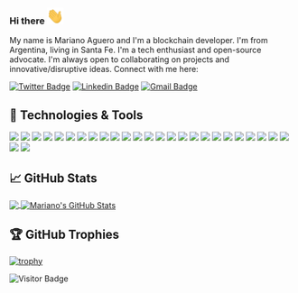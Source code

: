 ### Hi there <img src="https://raw.githubusercontent.com/mariano-aguero/mariano-aguero/master/wave.gif" width="30px">

My name is Mariano Aguero and I'm a blockchain developer. I'm from Argentina, living in Santa Fe. I'm a tech enthusiast and open-source advocate. I'm always open to collaborating on projects and innovative/disruptive ideas. Connect with me here:

[![Twitter Badge](https://img.shields.io/badge/-mariano_aguero-blue?style=plastic&logo=Twitter&logoColor=white&link=https://twitter.com/benji__price/)](https://twitter.com/benji__price/)
[![Linkedin Badge](https://img.shields.io/badge/-mariano_aguero-blue?style=plastic&logo=Linkedin&logoColor=white&link=https://www.linkedin.com/in/mariano-aguero-595046156/)](https://www.linkedin.com/in/mariano-aguero-595046156/)
[![Gmail Badge](https://img.shields.io/badge/-mariano.aguero@gmail.com-c14438?style=plastic&logo=Gmail&logoColor=white&link=mailto:mariano.aguero@gmail.com)](mailto:mariano.aguero@gmail.com)

## 🔧 Technologies & Tools
![](https://img.shields.io/badge/OS-Linux-informational?style=flat&logo=linux&logoColor=white&color=2bbc8a)
![](https://img.shields.io/badge/Editor-IntelliJ_IDEA-informational?style=flat&logo=intellij-idea&logoColor=white&color=2bbc8a)
![](https://img.shields.io/badge/Code-Solidity-informational?style=flat&Color=white&color=2bbc8a)
![](https://img.shields.io/badge/Code-JavaScript-informational?style=flat&logo=javascript&logoColor=white&color=2bbc8a)
![](https://img.shields.io/badge/Code-React-informational?style=flat&logo=react&logoColor=white&color=2bbc8a)
![](https://img.shields.io/badge/Code-Redux-informational?style=flat&logo=redux&logoColor=white&color=2bbc8a)
![](https://img.shields.io/badge/Code-React_Router-informational?style=flat&logo=react-router&logoColor=white&color=2bbc8a)
![](https://img.shields.io/badge/Code-Vue-informational?style=flat&logo=vue.js&logoColor=white&color=2bbc8a)
![](https://img.shields.io/badge/Code-Node-informational?style=flat&logo=node.js&logoColor=white&color=2bbc8a)
![](https://img.shields.io/badge/Code-Express-informational?style=flat&Color=white&color=2bbc8a)
![](https://img.shields.io/badge/Code-Typescript-informational?style=flat&logo=typescript&logoColor=white&color=2bbc8a)
![](https://img.shields.io/badge/Code-HTML5-informational?style=flat&logo=html5&logoColor=white&color=2bbc8a)
![](https://img.shields.io/badge/Code-CSS3-informational?style=flat&logo=css3&logoColor=white&color=2bbc8a)
![](https://img.shields.io/badge/Code-Bootstrap-informational?style=flat&logo=bootstrap&logoColor=white&color=2bbc8a)
![](https://img.shields.io/badge/Code-PHP-informational?style=flat&logo=php&logoColor=white&color=2bbc8a)
![](https://img.shields.io/badge/Code-Laravel-informational?style=flat&logo=laravel&logoColor=white&color=2bbc8a)
![](https://img.shields.io/badge/Shell-Bash-informational?style=flat&logo=gnu-bash&logoColor=white&color=2bbc8a)
![](https://img.shields.io/badge/Tools-PostgreSQL-informational?style=flat&logo=postgresql&logoColor=white&color=2bbc8a)
![](https://img.shields.io/badge/Tools-MySql-informational?style=flat&logo=mysql&logoColor=white&color=2bbc8a)
![](https://img.shields.io/badge/Tools-MongoDB-informational?style=flat&logo=mongodb&logoColor=white&color=2bbc8a)
![](https://img.shields.io/badge/Tools-SQLite-informational?style=flat&logo=sqlite&logoColor=white&color=2bbc8a)
![](https://img.shields.io/badge/Tools-Docker-informational?style=flat&logo=docker&logoColor=white&color=2bbc8a)
![](https://img.shields.io/badge/Tools-Ubuntu-informational?style=flat&logo=ubuntu&logoColor=white&color=2bbc8a)
![](https://img.shields.io/badge/Cloud-Digital_Ocean-informational?style=flat&logo=digitalocean&logoColor=white&color=2bbc8a)
![](https://img.shields.io/badge/Cloud-Netlify-informational?style=flat&logo=netlify&logoColor=white&color=2bbc8a)
![](https://img.shields.io/badge/Cloud-Heroku-informational?style=flat&logo=heroku&logoColor=white&color=2bbc8a)
![](https://img.shields.io/badge/Cloud-Google_Cloud-informational?style=flat&logo=google-cloud&logoColor=white&color=2bbc8a)

## &#x1f4c8; GitHub Stats

<a href="https://github.com/mariano-aguero/mariano-aguero">
  <img align="center" src="https://github-readme-stats.vercel.app/api/top-langs/?username=mariano-aguero&hide=html,tex&layout=compact" />
</a>
<a href="https://github.com/mariano-aguero/mariano-aguero">
  <img align="center" src="https://github-readme-stats.vercel.app/api?username=mariano-aguero&count_private=true&show_icons=true&include_all_commits=true" alt="Mariano's GitHub Stats" />
</a>

## 🏆 GitHub Trophies

[![trophy](https://github-profile-trophy.vercel.app/?username=mariano-aguero&theme=flat&column=7)](https://github.com/ryo-ma/github-profile-trophy)


![Visitor Badge](https://visitor-badge.laobi.icu/badge?page_id=mariano-aguero.mariano-aguero)

<!-- links to social media icons -->

<!-- icons with padding -->

[1.1]: http://i.imgur.com/tXSoThF.png (twitter icon with padding)
[2.1]: http://i.imgur.com/0o48UoR.png (github icon with padding)

<!-- icons without padding -->

[1.2]: http://i.imgur.com/wWzX9uB.png (twitter icon without padding)
[2.2]: http://i.imgur.com/9I6NRUm.png (github icon without padding)
[3.2]: https://raw.githubusercontent.com/mariano-aguero/mariano-aguero/master/linkedin-3-16.png (LinkedIn icon without padding)


<!-- links to your social media accounts -->

[1]: https://twitter.com/benji__price
[2]: https://github.com/mariano-aguero
[3]: https://www.linkedin.com/in/mariano-aguero-595046156/
